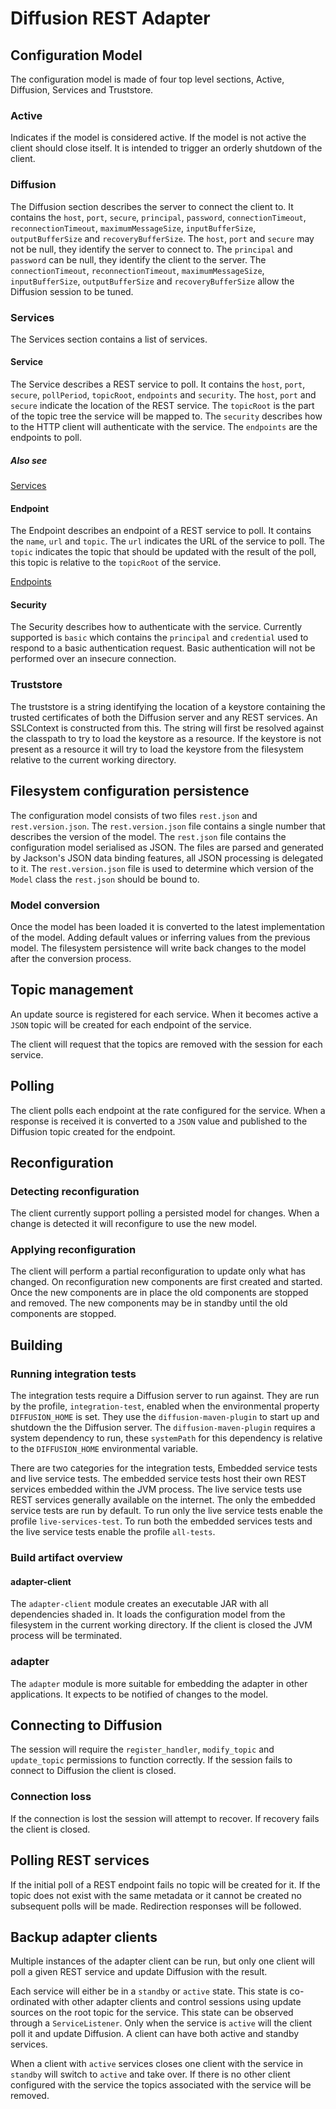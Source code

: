# Diffusion REST Adapter

## Configuration Model

The configuration model is made of four top level sections, Active, Diffusion, Services and Truststore.

### Active

Indicates if the model is considered active.
If the model is not active the client should close itself.
It is intended to trigger an orderly shutdown of the client.

### Diffusion

The Diffusion section describes the server to connect the client to.
It contains the `host`, `port`, `secure`, `principal`, `password`, `connectionTimeout`, `reconnectionTimeout`,
`maximumMessageSize`, `inputBufferSize`, `outputBufferSize` and `recoveryBufferSize`.
The `host`, `port` and `secure` may not be null, they identify the server to connect to.
The `principal` and `password` can be null, they identify the client to the server.
The `connectionTimeout`, `reconnectionTimeout`, `maximumMessageSize`, `inputBufferSize`, `outputBufferSize` and
`recoveryBufferSize` allow the Diffusion session to be tuned.

### Services

The Services section contains a list of services.

#### Service

The Service describes a REST service to poll.
It contains the `host`, `port`, `secure`, `pollPeriod`, `topicRoot`, `endpoints` and `security`.
The `host`, `port` and `secure` indicate the location of the REST service.
The `topicRoot` is the part of the topic tree the service will be mapped to.
The `security` describes how to the HTTP client will authenticate with the service.
The `endpoints` are the endpoints to poll.

##### Also see

[Services](documentation/Services.md)

#### Endpoint

The Endpoint describes an endpoint of a REST service to poll.
It contains the `name`, `url` and `topic`.
The `url` indicates the URL of the service to poll.
The `topic` indicates the topic that should be updated with the result of the poll, this topic is relative to the
`topicRoot` of the service.

[Endpoints](documentation/Endpoints.md)


#### Security

The Security describes how to authenticate with the service.
Currently supported is `basic` which contains the `principal` and `credential` used to respond to a basic
authentication request.
Basic authentication will not be performed over an insecure connection.

### Truststore

The truststore is a string identifying the location of a keystore containing the trusted certificates of both the
Diffusion server and any REST services.
An SSLContext is constructed from this.
The string will first be resolved against the classpath to try to load the keystore as a resource.
If the keystore is not present as a resource it will try to load the keystore from the filesystem relative to the
current working directory.

## Filesystem configuration persistence

The configuration model consists of two files `rest.json` and `rest.version.json`.
The `rest.version.json` file contains a single number that describes the version of the model.
The `rest.json` file contains the configuration model serialised as JSON.
The files are parsed and generated by Jackson's JSON data binding features, all JSON processing is delegated to it.
The `rest.version.json` file is used to determine which version of the `Model` class the `rest.json` should be bound to.

### Model conversion

Once the model has been loaded it is converted to the latest implementation of the model.
Adding default values or inferring values from the previous model.
The filesystem persistence will write back changes to the model after the conversion process.

## Topic management

An update source is registered for each service.
When it becomes active a `JSON` topic will be created for each endpoint of the service.

The client will request that the topics are removed with the session for each service.

## Polling

The client polls each endpoint at the rate configured for the service.
When a response is received it is converted to a `JSON` value and published to the Diffusion topic created for the
endpoint.

## Reconfiguration

### Detecting reconfiguration

The client currently support polling a persisted model for changes.
When a change is detected it will reconfigure to use the new model.

### Applying reconfiguration

The client will perform a partial reconfiguration to update only what has changed.
On reconfiguration new components are first created and started.
Once the new components are in place the old components are stopped and removed.
The new components may be in standby until the old components are stopped.

## Building

### Running integration tests

The integration tests require a Diffusion server to run against.
They are run by the profile, `integration-test`, enabled when the environmental property `DIFFUSION_HOME` is set.
They use the `diffusion-maven-plugin` to start up and shutdown the the Diffusion server.
The `diffusion-maven-plugin` requires a system dependency to run, these `systemPath` for this dependency is relative to
the `DIFFUSION_HOME` environmental variable.

There are two categories for the integration tests, Embedded service tests and live service tests.
The embedded service tests host their own REST services embedded within the JVM process.
The live service tests use REST services generally available on the internet.
The only the embedded service tests are run by default.
To run only the live service tests enable the profile `live-services-test`.
To run both the embedded services tests and the live service tests enable the profile `all-tests`.

### Build artifact overview

#### adapter-client

The `adapter-client` module creates an executable JAR with all dependencies shaded in.
It loads the configuration model from the filesystem in the current working directory.
If the client is closed the JVM process will be terminated.

### adapter

The `adapter` module is more suitable for embedding the adapter in other applications.
It expects to be notified of changes to the model.

## Connecting to Diffusion

The session will require the `register_handler`, `modify_topic` and `update_topic` permissions to function correctly.
If the session fails to connect to Diffusion the client is closed.

### Connection loss

If the connection is lost the session will attempt to recover.
If recovery fails the client is closed.

## Polling REST services

If the initial poll of a REST endpoint fails no topic will be created for it.
If the topic does not exist with the same metadata or it cannot be created no subsequent polls will be made.
Redirection responses will be followed.

## Backup adapter clients

Multiple instances of the adapter client can be run, but only one client will poll a given REST service and update
Diffusion with the result.

Each service will either be in a `standby` or `active` state.
This state is co-ordinated with other adapter clients and control sessions using update sources on the root topic for
the service.
This state can be observed through a `ServiceListener`.
Only when the service is `active` will the client poll it and update Diffusion.
A client can have both active and standby services.

When a client with `active` services closes one client with the service in `standby` will switch to `active` and take
over.
If there is no other client configured with the service the topics associated with the service will be removed.
